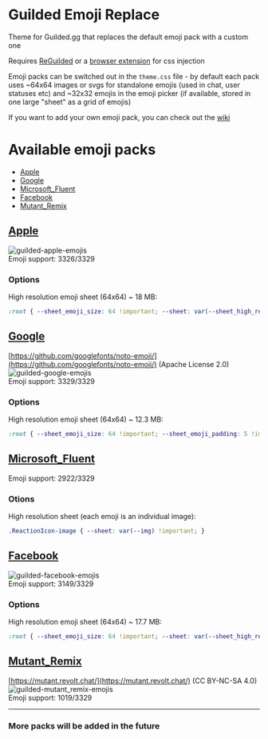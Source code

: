 # Guilded Emoji Replace

Theme for Guilded.gg that replaces the default emoji pack with a custom one

Requires [ReGuilded](https://reguilded.dev/) or a [browser extension](https://github.com/openstyles/stylus/) for css injection

Emoji packs can be switched out in the `theme.css` file - by default each pack uses ~64x64 images or svgs for standalone emojis (used in chat, user statuses etc) and ~32x32 emojis in the emoji picker (if available, stored in one large "sheet" as a grid of emojis)

If you want to add your own emoji pack, you can check out the [wiki](https://github.com/Davr1/Guilded-Emoji-Replace/wiki/Example-emoji-pack)

# Available emoji packs
- [Apple](#apple)
- [Google](#google)
- [Microsoft_Fluent](#microsoft_fluent)
- [Facebook](#facebook)
- [Mutant_Remix](#mutant_remix)
## [Apple](https://raw.githubusercontent.com/Davr1/Guilded-Emoji-Replace/main/emojis/Apple.css)
![guilded-apple-emojis](https://user-images.githubusercontent.com/42148912/149998541-2ab0160b-4cff-4052-a68c-cf4a820a0376.png)\
Emoji support: 3326/3329
### Options
High resolution emoji sheet (64x64) ~ 18 MB:
```css
:root { --sheet_emoji_size: 64 !important; --sheet: var(--sheet_high_resolution) !important; }
```
## [Google](https://raw.githubusercontent.com/Davr1/Guilded-Emoji-Replace/main/emojis/Google.css)
[https://github.com/googlefonts/noto-emoji/](https://github.com/googlefonts/noto-emoji/) (Apache License 2.0)\
![guilded-google-emojis](https://user-images.githubusercontent.com/42148912/149998716-a509cb9d-8502-4fcd-b875-c121c44aa22e.png)\
Emoji support: 3329/3329
### Options
High resolution emoji sheet (64x64) ~ 12.3 MB:
```css
:root { --sheet_emoji_size: 64 !important; --sheet_emoji_padding: 5 !important; --sheet: var(--sheet_high_resolution) !important; }
```
## [Microsoft_Fluent](https://raw.githubusercontent.com/Davr1/Guilded-Emoji-Replace/main/emojis/Microsoft_Fluent.css)
Emoji support: 2922/3329
### Otions
High resolution sheet (each emoji is an individual image):
```css
.ReactionIcon-image { --sheet: var(--img) !important; }
```
## [Facebook](https://raw.githubusercontent.com/Davr1/Guilded-Emoji-Replace/main/emojis/Facebook.css)
![guilded-facebook-emojis](https://user-images.githubusercontent.com/42148912/149998740-462753bd-a256-4304-aa1d-dba41b840232.png)\
Emoji support: 3149/3329
### Options
High resolution emoji sheet (64x64) ~ 17.7 MB:
```css
:root { --sheet_emoji_size: 64 !important; --sheet: var(--sheet_high_resolution) !important; }
```
## [Mutant_Remix](https://raw.githubusercontent.com/Davr1/Guilded-Emoji-Replace/main/emojis/Mutant_Remix.css)
[https://mutant.revolt.chat/](https://mutant.revolt.chat/) (CC BY-NC-SA 4.0)\
![guilded-mutant_remix-emojis](https://user-images.githubusercontent.com/42148912/152642026-1ff4b337-ad49-4883-8239-000f2bc13ead.png)\
Emoji support: 1019/3329

---
### More packs will be added in the future
